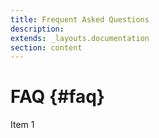 ```yaml
---
title: Frequent Asked Questions
description: 
extends: _layouts.documentation
section: content
---
```


# FAQ {#faq}

Item 1